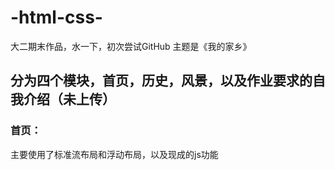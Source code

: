 # -html-css-
大二期末作品，水一下，初次尝试GitHub
主题是《我的家乡》
## 分为四个模块，首页，历史，风景，以及作业要求的自我介绍（未上传）

### 首页：

主要使用了标准流布局和浮动布局，以及现成的js功能


